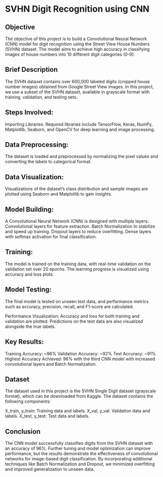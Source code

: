# SVHN Digit Recognition using CNN
## Objective
The objective of this project is to build a Convolutional Neural Network (CNN) model for digit recognition using the Street View House Numbers (SVHN) dataset. The model aims to achieve high accuracy in classifying images of house numbers into 10 different digit categories (0-9).

## Brief Description
The SVHN dataset contains over 600,000 labeled digits (cropped house number images) obtained from Google Street View images. In this project, we use a subset of the SVHN dataset, available in grayscale format with training, validation, and testing sets.

## Steps Involved:
Importing Libraries:
Required libraries include TensorFlow, Keras, NumPy, Matplotlib, Seaborn, and OpenCV for deep learning and image processing.

## Data Preprocessing:
The dataset is loaded and preprocessed by normalizing the pixel values and converting the labels to categorical format.

## Data Visualization:
Visualizations of the dataset’s class distribution and sample images are plotted using Seaborn and Matplotlib to gain insights.

## Model Building:
A Convolutional Neural Network (CNN) is designed with multiple layers:
Convolutional layers for feature extraction.
Batch Normalization to stabilize and speed up training.
Dropout layers to reduce overfitting.
Dense layers with softmax activation for final classification.
## Training:
The model is trained on the training data, with real-time validation on the validation set over 20 epochs. The learning progress is visualized using accuracy and loss plots.

## Model Testing:
The final model is tested on unseen test data, and performance metrics such as accuracy, precision, recall, and F1-score are calculated.

Performance Visualization: Accuracy and loss for both training and validation are plotted. Predictions on the test data are also visualized alongside the true labels.

## Key Results:
Training Accuracy: ~96%
Validation Accuracy: ~92%
Test Accuracy: ~91%
Highest Accuracy Achieved: 96% with the third CNN model with increased convolutional layers and Batch Normalization.
## Dataset
The dataset used in this project is the SVHN Single Digit dataset (grayscale format), which can be downloaded from Kaggle. The dataset contains the following components:

X_train, y_train: Training data and labels.
X_val, y_val: Validation data and labels.
X_test, y_test: Test data and labels.
## Conclusion
The CNN model successfully classifies digits from the SVHN dataset with an accuracy of 96%. Further tuning and model optimization can improve performance, but the results demonstrate the effectiveness of convolutional networks for image-based digit classification. By incorporating additional techniques like Batch Normalization and Dropout, we minimized overfitting and improved generalization to unseen data.
